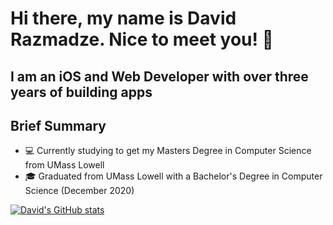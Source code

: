# Hi there, my name is David Razmadze. Nice to meet you! 👋

## I am an iOS and Web Developer with over three years of building apps

## Brief Summary
- 💻 Currently studying to get my Masters Degree in Computer Science from UMass Lowell
- 🎓 Graduated from UMass Lowell with a Bachelor's Degree in Computer Science (December 2020)

[![David's GitHub stats](https://github-readme-stats.vercel.app/api?username=davidrazmadze)](https://github.com/anuraghazra/github-readme-stats)
